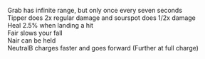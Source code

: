 Grab has infinite range, but only once every seven seconds\
Tipper does 2x regular damage and sourspot does 1/2x damage\
Heal 2.5% when landing a hit\
Fair slows your fall\
Nair can be held\
NeutralB charges faster and goes forward (Further at full charge)